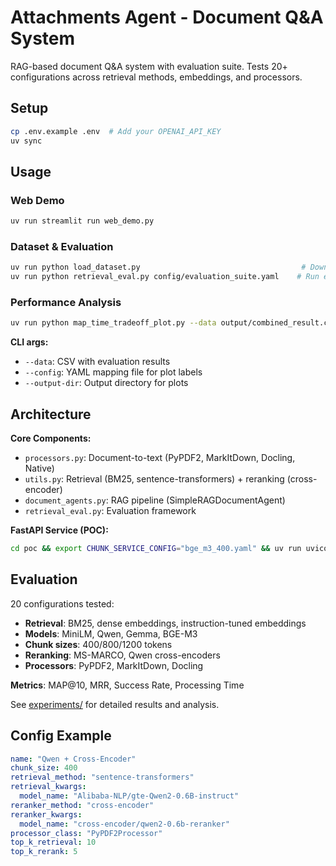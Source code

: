 # Attachments Agent - Document Q&A System

RAG-based document Q&A system with evaluation suite. Tests 20+ configurations across retrieval methods, embeddings, and processors.

## Setup

```bash
cp .env.example .env  # Add your OPENAI_API_KEY
uv sync
```

## Usage

### Web Demo
```bash
uv run streamlit run web_demo.py
```

### Dataset & Evaluation
```bash
uv run python load_dataset.py                                    # Download MMLongBench-Doc dataset
uv run python retrieval_eval.py config/evaluation_suite.yaml    # Run evaluation (requires load_dataset.py first)
```

### Performance Analysis
```bash
uv run python map_time_tradeoff_plot.py --data output/combined_result.csv --config config/plot/config_mapping.yaml --output-dir ./plots
```

**CLI args:**
- `--data`: CSV with evaluation results
- `--config`: YAML mapping file for plot labels  
- `--output-dir`: Output directory for plots

## Architecture

**Core Components:**
- `processors.py`: Document-to-text (PyPDF2, MarkItDown, Docling, Native)
- `utils.py`: Retrieval (BM25, sentence-transformers) + reranking (cross-encoder)
- `document_agents.py`: RAG pipeline (SimpleRAGDocumentAgent)
- `retrieval_eval.py`: Evaluation framework

**FastAPI Service (POC):**
```bash
cd poc && export CHUNK_SERVICE_CONFIG="bge_m3_400.yaml" && uv run uvicorn main:app
```

## Evaluation

20 configurations tested:
- **Retrieval**: BM25, dense embeddings, instruction-tuned embeddings
- **Models**: MiniLM, Qwen, Gemma, BGE-M3
- **Chunk sizes**: 400/800/1200 tokens
- **Reranking**: MS-MARCO, Qwen cross-encoders
- **Processors**: PyPDF2, MarkItDown, Docling

**Metrics**: MAP@10, MRR, Success Rate, Processing Time

See [experiments/](experiments/) for detailed results and analysis.

## Config Example

```yaml
name: "Qwen + Cross-Encoder"
chunk_size: 400
retrieval_method: "sentence-transformers"
retrieval_kwargs:
  model_name: "Alibaba-NLP/gte-Qwen2-0.6B-instruct"
reranker_method: "cross-encoder"
reranker_kwargs:
  model_name: "cross-encoder/qwen2-0.6b-reranker"
processor_class: "PyPDF2Processor"
top_k_retrieval: 10
top_k_rerank: 5
```